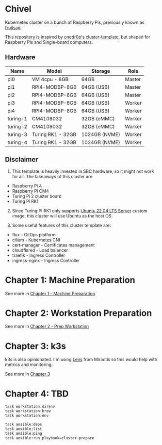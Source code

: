 # Chivel

Kubernetes cluster on a bunch of Raspberry Pis, previously known as [fruitsap](https://github.com/minhtt159/fruitsap).

This repository is inspired by [onedr0p's cluster-template](https://github.com/onedr0p/cluster-template), but shaped for Raspberry Pis and Single-board computers.

## Hardware

| Name     | Model             | Storage       | Role   |
| -------- | ----------------- | ------------- | ------ |
| pi0      | VM 4cpu - 8GB     | 64GB          | Master |
| pi1      | RPI4-MODBP-8GB    | 64GB (USB)    | Master |
| pi2      | RPI4-MODBP-8GB    | 64GB (USB)    | Master |
| pi3      | RPI4-MODBP-8GB    | 64GB (USB)    | Worker |
| pi4      | RPI4-MODBP-8GB    | 64GB (USB)    | Worker |
| turing-1 | CM4108032         | 32GB (eMMC)   | Worker |
| turing-2 | CM4108032         | 32GB (eMMC)   | Worker |
| turing-3 | Turing RK1 - 32GB | 1024GB (NVME) | Worker |
| turing-4 | Turing RK1 - 32GB | 1024GB (NVME) | Worker |

## Disclaimer

1. This template is heavily invested in SBC hardware, so it might not work for all. The takeaways of this cluster are:

- Raspberry Pi 4
- Raspberry Pi CM4
- Turing Pi 2 cluster board
- Turing Pi RK1

2. Since Turing Pi RK1 only supports [Ubuntu 22.04 LTS Server](https://docs.turingpi.com/docs/turing-rk1-flashing-os#image-types-and-download-source) custom image, this cluster will use Ubuntu as the host OS.

3. Some useful features of this cluster template are:

- flux - GitOps platform
- cilium - Kubernetes CNI
- cert-manager - Certificates management
- cloudflared - Load balancer
- traefik - Ingress Controller
- ingress-nginx - Ingress Controller

# Chapter 1: Machine Preparation

See more in [Chapter 1 - Machine Preparation](./docs/Chap1.md)

# Chapter 2: Workstation Preparation

See more in [Chapter 2 - Prep Workstation](./docs/Chap2.md)

# Chapter 3: k3s

k3s is also opinionated. I'm using [Lens](https://github.com/lensapp/lens) from Mirantis so this would help with metrics and monitoring.

See more in [Chapter 3](./docs/Chap3.md)

# Chapter 4: TBD

```bash
task workstation:direnv
task workstation:brew
task workstation:env

task ansible:deps
task ansible:list
task ansible:ping
task ansible:run playbook=cluster-prepare
```
